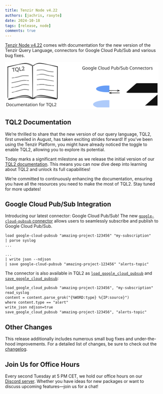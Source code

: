 ```yaml
---
title: Tenzir Node v4.22
authors: [jachris, raxyte]
date: 2024-10-18
tags: [release, node]
comments: true
---
```


[Tenzir Node v4.22][github-release] comes with documentation for the new version
of the Tenzir Query Language, connectors for Google Cloud Pub/Sub and various
bug fixes.

![Tenzir Node v4.22](tenzir-node-v4.22.excalidraw.svg)

[github-release]: https://github.com/tenzir/tenzir/releases/tag/v4.22.0

<!-- truncate -->

## TQL2 Documentation

We’re thrilled to share that the new version of our query language, TQL2, first
unveiled in August, has taken exciting strides forward! If you’ve been using the
Tenzir Platform, you might have already noticed the toggle to enable TQL2,
allowing you to explore its potential.

Today marks a significant milestone as we release the initial version of our
[TQL2 documentation](../tql2/operators). This means you can now dive deep into
learning about TQL2 and unlock its full capabilities!

We’re committed to continuously enhancing the documentation, ensuring you have
all the resources you need to make the most of TQL2. Stay tuned for more
updates!

## Google Cloud Pub/Sub Integration

Introducing our latest connector: Google Cloud Pub/Sub! The new
[`google-cloud-pubsub` connector](../next/connectors/google_cloud_pubsub) allows
users to seamlessly subscribe and publish to Google Cloud Pub/Sub.

```text{0} title="Subscribe to 'my-subscription'"
load google-cloud-pubsub "amazing-project-123456" "my-subscription"
| parse syslog
...
```

```text{0} title="Publish events to 'alerts-topic'"
...
| write json --ndjson
| save google-cloud-pubsub "amazing-project-123456" "alerts-topic"
```

The connector is also available in TQL2 as
[`load_google_cloud_pubsub`](../tql2/operators/load_google_cloud_pubsub) and
[`save_google_cloud_pubsub`](../tql2/operators/save_google_cloud_pubsub):

```tql title="Using Tenzir to filter and convert events"
load_google_cloud_pubsub "amazing-project-123456", "my-subscription"
read_syslog
content = content.parse_grok("{%WORD:type} %{IP:source}")
where content.type == "alert"
write_json ndjson=true
save_google_cloud_pubsub "amazing-project-123456", "alerts-topic"
```

## Other Changes

This release additionally includes numerous small bug fixes and under-the-hood
improvements. For a detailed list of changes, be sure to check out the
[changelog][changelog].

## Join Us for Office Hours

Every second Tuesday at 5 PM CET, we hold our office hours on our [Discord
server][discord]. Whether you have ideas for new packages or want to discuss
upcoming features—join us for a chat!

[discord]: /discord
[changelog]: /changelog#v4220
